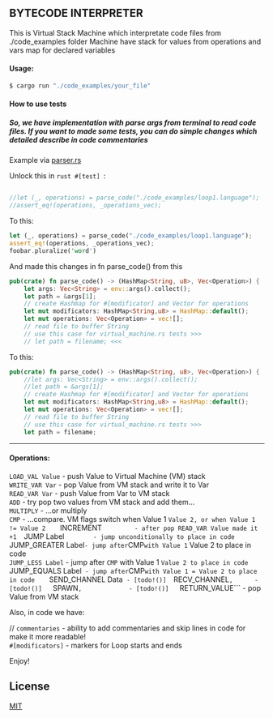 ## BYTECODE INTERPRETER

This is Virtual Stack Machine which interpretate code files from ./code_examples folder
Machine have stack for values from operations and vars map for declared variables

#### Usage:

```bash
$ cargo run "./code_examples/your_file"
```

#### How to use tests ####

##### So, we have implementation with parse args from terminal to read code files. If you want to made some tests, you can do simple changes which detailed describe in code commentaries

Example via [parser.rs](https://github.com/YellingOilbird/Rust_ByteCode_Interpreter/blob/main/Rust_ByteCode_Interpreter/src/parser.rs)

Unlock this in ```rust #[test] ```:

```rust

//let (_, operations) = parse_code("./code_examples/loop1.language");
//assert_eq!(operations, _operations_vec);
```
To this:

```rust
let (_, operations) = parse_code("./code_examples/loop1.language");
assert_eq!(operations, _operations_vec);
foobar.pluralize('word')
```
And made this changes in fn parse_code() from this

```rust
pub(crate) fn parse_code() -> (HashMap<String, u8>, Vec<Operation>) {
    let args: Vec<String> = env::args().collect();
    let path = &args[1];
    // create Hashmap for #[modificator] and Vector for operations
    let mut modificators: HashMap<String,u8> = HashMap::default();
    let mut operations: Vec<Operation> = vec![];
    // read file to buffer String
    // use this case for virtual_machine.rs tests >>>
    // let path = filename; <<< 
```
To this:

```rust
pub(crate) fn parse_code() -> (HashMap<String, u8>, Vec<Operation>) {
    //let args: Vec<String> = env::args().collect();
    //let path = &args[1];
    // create Hashmap for #[modificator] and Vector for operations
    let mut modificators: HashMap<String,u8> = HashMap::default();
    let mut operations: Vec<Operation> = vec![];
    // read file to buffer String
    // use this case for virtual_machine.rs tests >>>
    let path = filename;
```

---

#### Operations:
```LOAD_VAL Value```     - push Value to Virtual Machine (VM) stack  
```WRITE_VAR Var```      - pop Value from VM stack and write it to Var  
```READ_VAR Var```       - push Value from Var to VM stack  
```ADD```                - try pop two values from VM stack and add them...  
```MULTIPLY```           - ...or multiply  
```CMP```         - ...compare. VM flags switch when Value 1 ``` Value 2, or when Value 1 != Value 2    
```INCREMENT```          - after pop READ_VAR Value made it +1  
```JUMP Label```         - jump unconditionally to place in code      
```JUMP_GREATER Label``` - jump after ```CMP``` with Value 1 ``` Value 2 to place in code    
```JUMP_LESS Label```    - jump after ```CMP``` with Value 1 ``` Value 2 to place in code    
```JUMP_EQUALS Label```  - jump after ```CMP``` with Value 1 = Value 2 to place in code    
```SEND_CHANNEL Data```  - [todo!()]  
```RECV_CHANNEL```,      - [todo!()]  
```SPAWN```,             - [todo!()]  
```RETURN_VALUE```       - pop Value from VM stack  

Also, in code we have:  

// ```commentaries```    - ability to add commentaries and skip lines in code for make it more readable!     
```#[modificators]```    - markers for Loop starts and ends   

Enjoy!  



## License
[MIT](https://choosealicense.com/licenses/mit/)
